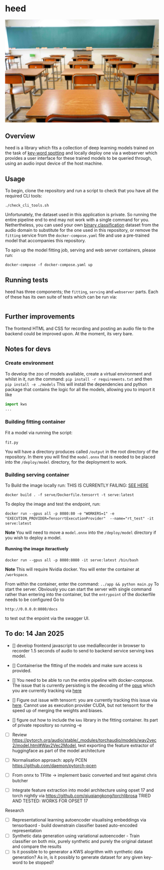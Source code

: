# heed 
![]( img/heed.jpg )
## Overview 
heed is a library which fits a collection of deep learning models trained on the task of [key-word spotting](https://en.wikipedia.org/wiki/Keyword_spotting) and locally deploy one via a webserver which provides a user interface for these trained models to be queried through, using an audio input device of the host machine.

##  Usage

To begin, clone the repository and run a script to check that you have all the required CLI tools:
```
./check_cli_tools.sh
```
Unfortunately, the dataset used in this application is private. So running the entire pipeline end to end may not work with a single command for you. Nethertheless, you can used your own [binary classification](https://en.wikipedia.org/wiki/Binary_classification) dataset from the audio domain to substitute for the one used in this repository, or remove the `fitting` service from the `docker-compose.yaml` file and use a pre-trained model that accompanies this repository. 


To spin up the model fitting job, serving and web server containers, please run:
```
docker-compose -f docker-compose.yaml up
```

## Running tests
heed has three components; the `fitting`, `serving` and `webserver` parts. Each of these has its own suite of tests which can be run via:
```

```

## Further improvements 
The frontend HTML and CSS for recording and posting an audio file to the backend could be improved upon. At the moment, its very bare.

## Notes for devs 

### Create environment
To develop the zoo of models available, create a virtual environment and whilst in it, run the command: 
`pip install -r requirements.txt` 
and then 
`pip install -e ./models` 
This will install the dependencies and python package that contains the logic for all the models, allowing you to import it like 
```python 
import kws
...
```



### Building fitting container 

Fit a model via running the script:

`fit.py`


You will have a directory produces called `/output` in the root directory of the repository. In there you will find the `model.onnx` that is needed to be placed into the `/deploy/model` directory, for the deployment to work. 


### Building serving container

To Build the image locally run: THIS IS CURRENTLY FAILING: [SEE HERE](https://github.com/onnx/onnx-tensorrt/issues/1009)

```
docker build . -f serve/Dockerfile.tensorrt -t serve:latest
```

To deploy the image and test the endpoint, run:

```
docker run --gpus all -p 8080:80 -e "WORKERS=1" -e "EXECUTION_PROVIDER=TensorrtExecutionProvider"  --name="rt_test" -it serve:latest
```
 
**Note** You will need to move a `model.onnx` into the `/deploy/model` directory if you wish to deploy a model. 

#### Running the image iteractively 

`docker run --gpus all -p 8080:8080 -it serve:latest /bin/bash`

**Note** This will require Nvidia docker. You will enter the container at `/workspace`. 

From within the container, enter the command: `../app && python main.py` 
To start the server. Obviously you can start the server with single command rather than entering into the container, but the `entrypoint` of the dockerfile needs to be configured
Go to 
```
http://0.0.0.0:8080/docs
```
to test out the enpoint via the swagger UI. 



## To do: 14 Jan 2025
- [] develop frontend javascript to use mediaRecorder in browser to recorder 1.5 seconds of audio to send to backend service serving kws model. 
- [] Containerise the fitting of the models and make sure access is provided. 
- [] You need to be able to run the entire pipeline with docker-compose. The issue that is currently persisting is the decoding of the [opus]() which you are currently tracking via [here](https://stackoverflow.com/questions/79325937/audio-stream-how-to-decode-opus-format-being-streamed-from-browser-to-server)

- [] Figure out issue with tensorrt: you are currently tracking this issue via [here](https://github.com/onnx/onnx-tensorrt/issues/1009). Cannot use as execution provider CUDA, but not tensorrt for the speed up of merging the weights and biases. 
- [] figure out how to include the `kms` library in the fitting container. Its part of private repository so running -e  

- [ ] Review https://pytorch.org/audio/stable/_modules/torchaudio/models/wav2vec2/model.html#Wav2Vec2Model, test exporting the feature extractor of huggingface as part of the model architecture
- [ ] Normalisation approach: apply PCEN https://github.com/daemon/pytorch-pcen
- [ ] From onnx to TFlite -> implement basic converted and test against chris
  butcher
- [ ] Integrate feature extraction into model architecture using opset 17 and torch nightly via https://github.com/qiuqiangkong/torchlibrosa TRIED AND TESTED: WORKS FOR OPSET 17



Research
- [ ] Representational learning autoencoder visualising embeddings via tensorbaord - build downstrain classifier based auto-encoded representation
- [ ] Synthetic data generation using variational autoencoder - Train classifier on both mix, purely synthetic and purely the original dataset and compare the results 
- [ ] Is it possible to to generator a KWS alogrithm with synthetic data generation? As in, is it possibly to generate dataset for any given key-word to be stopped?   
